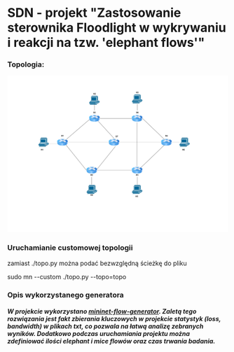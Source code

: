 # SDN - projekt "Zastosowanie sterownika Floodlight w wykrywaniu i reakcji na tzw. 'elephant flows'"

### Topologia:
![Topologia](https://github.com/kubinskaaw/sdn-projekt/blob/main/SDN_project.jpg)

### Uruchamianie customowej topologii

zamiast ./topo.py można podać bezwzględną ścieżkę do pliku

sudo mn --custom ./topo.py --topo=topo

### Opis wykorzystanego generatora

##### W projekcie wykorzystano [mininet-flow-generator](https://github.com/stainleebakhla/mininet-flow-generator). Zaletą tego rozwiązania jest fakt zbierania kluczowych w projekcie statystyk (loss, bandwidth) w plikach txt, co pozwala na łatwą analizę zebranych wyników. Dodatkowo podczas uruchamiania projektu można zdefiniować ilości elephant i mice flowów oraz czas trwania badania.

